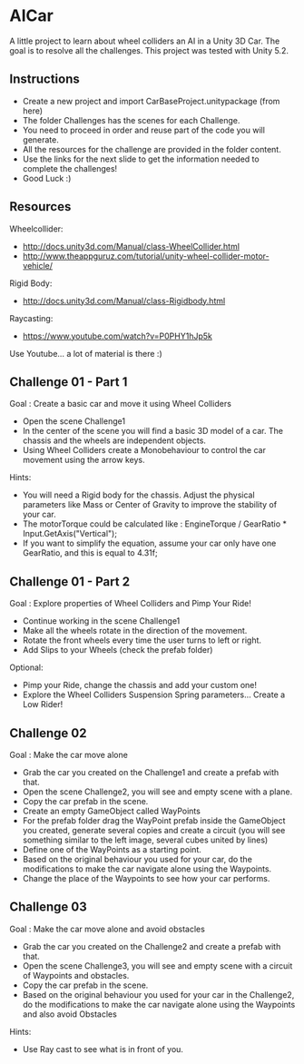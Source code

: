 # AICar

A little project to learn about wheel colliders an AI in a Unity 3D Car. The goal is to resolve all the challenges.
This project was tested with Unity 5.2.

## Instructions

* Create a new project and import CarBaseProject.unitypackage (from here)
* The folder Challenges has the scenes for each Challenge. 
* You need to proceed in order and reuse part of the code you will generate. 
* All the resources for the challenge are provided in the folder content.
* Use the links for the next slide to get the information needed to complete the challenges!
* Good Luck :)

## Resources

Wheelcollider:
* http://docs.unity3d.com/Manual/class-WheelCollider.html
* http://www.theappguruz.com/tutorial/unity-wheel-collider-motor-vehicle/

Rigid Body:
* http://docs.unity3d.com/Manual/class-Rigidbody.html

Raycasting:
* https://www.youtube.com/watch?v=P0PHY1hJp5k

Use Youtube… a lot of material is there :)

## Challenge 01 - Part 1
Goal : Create a basic car and move it using Wheel Colliders

* Open the scene Challenge1
* In the center of the scene you will find a basic 3D model of a car. The chassis and the wheels are independent objects.
* Using Wheel Colliders create a Monobehaviour to control the car movement using the arrow keys.

Hints:
* You will need a Rigid body for the chassis. Adjust the physical parameters like Mass or Center of Gravity to improve the stability of your car.
* The motorTorque could be calculated like : EngineTorque / GearRatio * Input.GetAxis("Vertical");
* If you want to simplify the equation, assume your car only have one GearRatio, and this is equal to 4.31f;

## Challenge 01 - Part 2
Goal : Explore properties of Wheel Colliders and Pimp Your Ride!

* Continue working in the scene Challenge1
* Make all the wheels rotate in the direction of the movement.
* Rotate the front wheels every time the user turns to left or right.
* Add Slips to your Wheels (check the prefab folder)

Optional:
* Pimp your Ride, change the chassis and add your custom one!
* Explore the Wheel Colliders Suspension Spring parameters… Create a Low Rider!

## Challenge 02
Goal : Make the car move alone

* Grab the car you created on the Challenge1 and create a prefab with that.
* Open the scene Challenge2, you will see and empty scene with a plane.
* Copy the car prefab in the scene.
* Create an empty GameObject called WayPoints
* For the prefab folder drag the WayPoint prefab inside the GameObject you created, generate several copies and create a circuit (you will see something similar to the left image, several cubes united by lines)
* Define one of the WayPoints as a starting point.
* Based on the original behaviour you used for your car, do the modifications to make the car navigate alone using the Waypoints.
* Change the place of the Waypoints to see how your car performs.


## Challenge 03
Goal : Make the car move alone and avoid obstacles

* Grab the car you created on the Challenge2 and create a prefab with that.
* Open the scene Challenge3, you will see and empty scene with a circuit of Waypoints and obstacles.
* Copy the car prefab in the scene.
* Based on the original behaviour you used for your car in the Challenge2, do the modifications to make the car navigate alone using the Waypoints and also avoid Obstacles

Hints:
* Use Ray cast to see what is in front of you.


